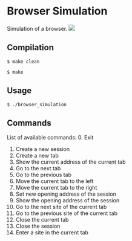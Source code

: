 # Browser Simulation
Simulation of a browser.
![](https://siatras.dev/img/browser-simulation.jpg)

## Compilation
`$ make clean`

`$ make`

## Usage
`$ ./browser_simulation`

## Commands
List of available commands:
0.  Exit
1.  Create a new session
2.  Create a new tab
3.  Show the current address of the current tab
4.  Go to the next tab
5.  Go to the previous tab
6.  Move the current tab to the left
7.  Move the current tab to the right
8.  Set new opening address of the session
9.  Show the opening address of the session
10. Go to the next site of the current tab
11. Go to the previous site of the current tab
12. Close the current tab
13. Close the session
14. Enter a site in the current tab

